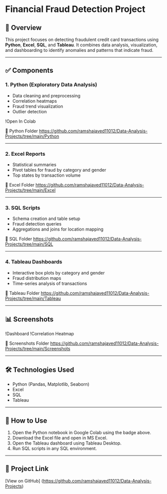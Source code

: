 
# Financial Fraud Detection Project

## 📌 Overview
This project focuses on detecting fraudulent credit card transactions using **Python**, **Excel**, **SQL**, and **Tableau**. It combines data analysis, visualization, and dashboarding to identify anomalies and patterns that indicate fraud.

---

## ✅ Components

### 1. Python (Exploratory Data Analysis)
- Data cleaning and preprocessing
- Correlation heatmaps
- Fraud trend visualization
- Outlier detection

!Open In Colab

📂 Python Folder
https://github.com/ramshajaved11012/Data-Analysis-Projects/tree/main/Python

---

### 2. Excel Reports
- Statistical summaries
- Pivot tables for fraud by category and gender
- Top states by transaction volume

📂 Excel Folder
https://github.com/ramshajaved11012/Data-Analysis-Projects/tree/main/Excel

---

### 3. SQL Scripts
- Schema creation and table setup
- Fraud detection queries
- Aggregations and joins for location mapping

📂 SQL Folder
https://github.com/ramshajaved11012/Data-Analysis-Projects/tree/main/SQL

---

### 4. Tableau Dashboards
- Interactive box plots by category and gender
- Fraud distribution maps
- Time-series analysis of transactions

📂 Tableau Folder
https://github.com/ramshajaved11012/Data-Analysis-Projects/tree/main/Tableau

---

## 📊 Screenshots
!Dashboard
!Correlation Heatmap

📂 Screenshots Folder
https://github.com/ramshajaved11012/Data-Analysis-Projects/tree/main/Screenshots

---

## 🛠 Technologies Used
- Python (Pandas, Matplotlib, Seaborn)
- Excel
- SQL
- Tableau

---

## 🚀 How to Use
1. Open the Python notebook in Google Colab using the badge above.
2. Download the Excel file and open in MS Excel.
3. Open the Tableau dashboard using Tableau Desktop.
4. Run SQL scripts in any SQL environment.

---

## 🔗 Project Link
[View on GitHub]
(https://github.com/ramshajaved11012/Data-Analysis-Projects)

